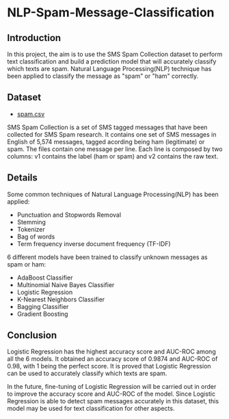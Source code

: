 # NLP-Spam-Message-Classification

## Introduction
In this project, the aim is to use the SMS Spam Collection dataset to perform text classification and build a prediction model that will accurately classify which texts are spam. Natural Language Processing(NLP) technique has been applied to classify the message as "spam" or "ham" correctly.

## Dataset
- [spam.csv](https://www.kaggle.com/uciml/sms-spam-collection-dataset)

SMS Spam Collection is a set of SMS tagged messages that have been collected for SMS Spam research. It contains one set of SMS messages in English of 5,574 messages, tagged acording being ham (legitimate) or spam. The files contain one message per line. Each line is composed by two columns: v1 contains the label (ham or spam) and v2 contains the raw text.

## Details
Some common techniques of Natural Language Processing(NLP) has been applied:

- Punctuation and Stopwords Removal
- Stemming
- Tokenizer
- Bag of words
- Term frequency inverse document frequency (TF-IDF)

6 different models have been trained to classify unknown messages as spam or ham:

- AdaBoost Classifier
- Multinomial Naive Bayes Classifier
- Logistic Regression
- K-Nearest Neighbors Classifier
- Bagging Classifier
- Gradient Boosting

## Conclusion
Logistic Regression has the highest accuracy score and AUC-ROC among all the 6 models. It obtained an accuracy score of 0.9874 and AUC-ROC of 0.98, with 1 being the perfect score. It is proved that Logistic Regression can be used to accurately classify which texts are spam.

In the future, fine-tuning of Logistic Regression will be carried out in order to improve the accuracy score and AUC-ROC of the model. Since Logistic Regression is able to detect spam messages accurately in this dataset, this model may be used for text classification for other aspects.
